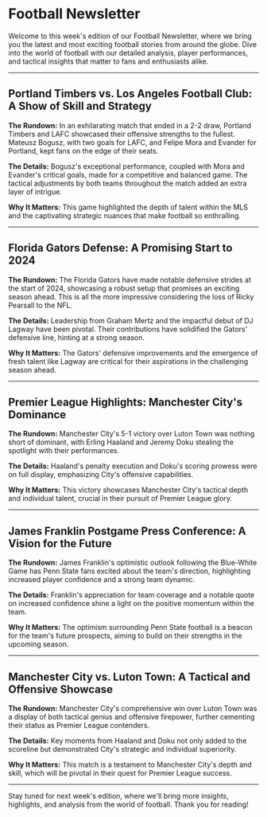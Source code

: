 # Football Newsletter

Welcome to this week's edition of our Football Newsletter, where we bring you the latest and most exciting football stories from around the globe. Dive into the world of football with our detailed analysis, player performances, and tactical insights that matter to fans and enthusiasts alike.

---

## Portland Timbers vs. Los Angeles Football Club: A Show of Skill and Strategy

**The Rundown:** In an exhilarating match that ended in a 2-2 draw, Portland Timbers and LAFC showcased their offensive strengths to the fullest. Mateusz Bogusz, with two goals for LAFC, and Felipe Mora and Evander for Portland, kept fans on the edge of their seats.

**The Details:** Bogusz's exceptional performance, coupled with Mora and Evander's critical goals, made for a competitive and balanced game. The tactical adjustments by both teams throughout the match added an extra layer of intrigue.

**Why It Matters:** This game highlighted the depth of talent within the MLS and the captivating strategic nuances that make football so enthralling.

---

## Florida Gators Defense: A Promising Start to 2024

**The Rundown:** The Florida Gators have made notable defensive strides at the start of 2024, showcasing a robust setup that promises an exciting season ahead. This is all the more impressive considering the loss of Ricky Pearsall to the NFL.

**The Details:** Leadership from Graham Mertz and the impactful debut of DJ Lagway have been pivotal. Their contributions have solidified the Gators' defensive line, hinting at a strong season.

**Why It Matters:** The Gators' defensive improvements and the emergence of fresh talent like Lagway are critical for their aspirations in the challenging season ahead.

---

## Premier League Highlights: Manchester City's Dominance

**The Rundown:** Manchester City's 5-1 victory over Luton Town was nothing short of dominant, with Erling Haaland and Jeremy Doku stealing the spotlight with their performances.

**The Details:** Haaland's penalty execution and Doku's scoring prowess were on full display, emphasizing City's offensive capabilities.

**Why It Matters:** This victory showcases Manchester City's tactical depth and individual talent, crucial in their pursuit of Premier League glory.

---

## James Franklin Postgame Press Conference: A Vision for the Future

**The Rundown:** James Franklin's optimistic outlook following the Blue-White Game has Penn State fans excited about the team's direction, highlighting increased player confidence and a strong team dynamic.

**The Details:** Franklin's appreciation for team coverage and a notable quote on increased confidence shine a light on the positive momentum within the team.

**Why It Matters:** The optimism surrounding Penn State football is a beacon for the team's future prospects, aiming to build on their strengths in the upcoming season.

---

## Manchester City vs. Luton Town: A Tactical and Offensive Showcase

**The Rundown:** Manchester City's comprehensive win over Luton Town was a display of both tactical genius and offensive firepower, further cementing their status as Premier League contenders.

**The Details:** Key moments from Haaland and Doku not only added to the scoreline but demonstrated City's strategic and individual superiority.

**Why It Matters:** This match is a testament to Manchester City's depth and skill, which will be pivotal in their quest for Premier League success.

---

Stay tuned for next week's edition, where we'll bring more insights, highlights, and analysis from the world of football. Thank you for reading!
